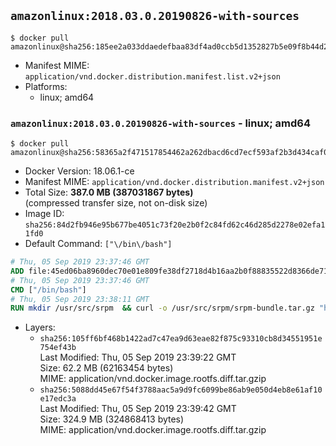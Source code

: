 ## `amazonlinux:2018.03.0.20190826-with-sources`

```console
$ docker pull amazonlinux@sha256:185ee2a033ddaedefbaa83df4ad0ccb5d1352827b5e09f8b44d2f3e9a0a558ca
```

-	Manifest MIME: `application/vnd.docker.distribution.manifest.list.v2+json`
-	Platforms:
	-	linux; amd64

### `amazonlinux:2018.03.0.20190826-with-sources` - linux; amd64

```console
$ docker pull amazonlinux@sha256:58365a2f471517854462a262dbacd6cd7ecf593af2b3d434caf0a1b55bfbffa4
```

-	Docker Version: 18.06.1-ce
-	Manifest MIME: `application/vnd.docker.distribution.manifest.v2+json`
-	Total Size: **387.0 MB (387031867 bytes)**  
	(compressed transfer size, not on-disk size)
-	Image ID: `sha256:84d2fb946e95b677be4051c73f20e2b0f2c84fd62c46d285d2278e02efa11fd0`
-	Default Command: `["\/bin\/bash"]`

```dockerfile
# Thu, 05 Sep 2019 23:37:46 GMT
ADD file:45ed06ba8960dec70e01e809fe38df2718d4b16aa2b0f88835522d8366de71e3 in / 
# Thu, 05 Sep 2019 23:37:46 GMT
CMD ["/bin/bash"]
# Thu, 05 Sep 2019 23:38:11 GMT
RUN mkdir /usr/src/srpm  && curl -o /usr/src/srpm/srpm-bundle.tar.gz "https://amazon-linux-docker-sources.s3-accelerate.amazonaws.com/srpm-bundle-49d03a2cead17154008fc4b2379f00193a4f67a02f46917883c36a8d01a6ed3c.tar.gz"  && echo "3ec76e84be49538b5c9b9ff810603c84f4eaf94710cb0547d2c97e1b260bcda3  /usr/src/srpm/srpm-bundle.tar.gz" | sha256sum -c -
```

-	Layers:
	-	`sha256:105ff6bf468b1422ad7c47ea9d63eae82f875c93310cb8d34551951e754ef43b`  
		Last Modified: Thu, 05 Sep 2019 23:39:22 GMT  
		Size: 62.2 MB (62163454 bytes)  
		MIME: application/vnd.docker.image.rootfs.diff.tar.gzip
	-	`sha256:5088dd45e67f54f3788aac5a9d9fc6099be86ab9e050d4eb8e61af10e17edc3a`  
		Last Modified: Thu, 05 Sep 2019 23:39:42 GMT  
		Size: 324.9 MB (324868413 bytes)  
		MIME: application/vnd.docker.image.rootfs.diff.tar.gzip
